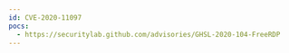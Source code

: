```yaml
---
id: CVE-2020-11097
pocs:
  - https://securitylab.github.com/advisories/GHSL-2020-104-FreeRDP
---
```

